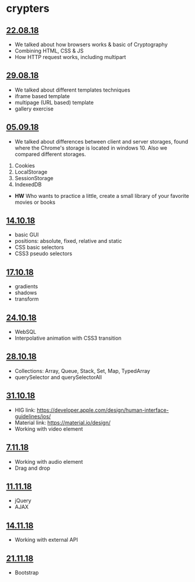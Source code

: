 # crypters

  ## [22.08.18](https://github.com/nikitaKurtin/crypters/tree/master/2018-08-22) 
  - We talked about how browsers works & basic of Cryptography
  - Combining HTML, CSS & JS
  - How HTTP request works, including multipart
    
  ## [29.08.18](https://github.com/nikitaKurtin/crypters/tree/master/2018-08-29) 
  - We talked about different templates techniques
  - iframe based template
  - multipage (URL based) template
  - gallery exercise 
    
  ##  [05.09.18](https://github.com/nikitaKurtin/crypters/tree/master/2018-09-05) 
  - We talked about differences between client and server storages, found where the Chrome's storage is located in windows 10. Also we compared different storages.
  1. Cookies
  2. LocalStorage
  3. SessionStorage
  4. IndexedDB 
  - **HW** Who wants to practice a little, create a small library of your favorite movies or books
    
  ## [14.10.18](https://github.com/nikitaKurtin/crypters/tree/master/2018-10-14) 
  - basic GUI
  - positions: absolute, fixed, relative and static
  - CSS basic selectors
  - CSS3 pseudo selectors
    
  ## [17.10.18](https://github.com/nikitaKurtin/crypters/tree/master/2018-10-17) 
  - gradients
  - shadows
  - transform
 
  ## [24.10.18](https://github.com/nikitaKurtin/crypters/tree/master/2018-10-24)
  - WebSQL 
  - Interpolative animation with CSS3 transition

  ## [28.10.18](https://github.com/nikitaKurtin/crypters/tree/master/2018-10-28)
  - Collections: Array, Queue, Stack, Set, Map, TypedArray
  - querySelector and querySelectorAll

  ## [31.10.18](https://github.com/nikitaKurtin/crypters/tree/master/2018-10-31)
  - HIG link: https://developer.apple.com/design/human-interface-guidelines/ios/
  - Material link: https://material.io/design/
  - Working with video element

  ## [7.11.18](https://github.com/nikitaKurtin/crypters/tree/master/2018-11-7)
  - Working with audio element
  - Drag and drop

  ## [11.11.18](https://github.com/nikitaKurtin/crypters/tree/master/2018-11-11) 
  - jQuery
  - AJAX 

  ## [14.11.18](https://github.com/nikitaKurtin/crypters/tree/master/2018-11-14)
  - Working with external API
  
  ## [21.11.18](https://github.com/nikitaKurtin/crypters/tree/master/2018-11-21)
  - Bootstrap
